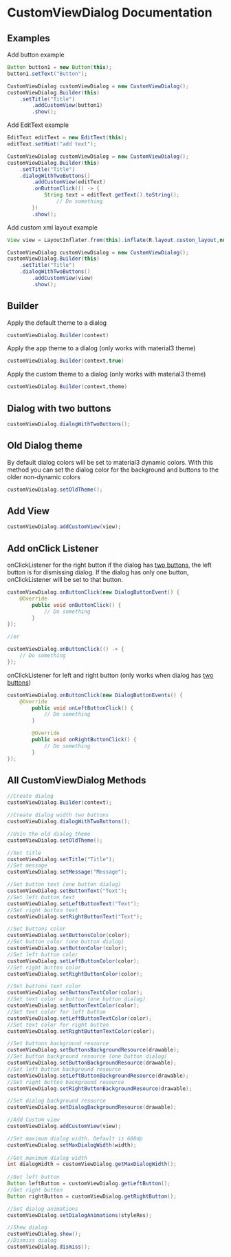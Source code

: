 # CustomViewDialog Documentation
## Examples
Add button example
```java
Button button1 = new Button(this);
button1.setText("Button");

CustomViewDialog customViewDialog = new CustomViewDialog();
customViewDialog.Builder(this)
	.setTitle("Title")
       	.addCustomView(button1)
        .show();
```
Add EditText example
```java
EditText editText = new EditText(this);
editText.setHint("add text");

CustomViewDialog customViewDialog = new CustomViewDialog();
customViewDialog.Builder(this)
	.setTitle("Title")
	.dialogWithTwoButtons()
       	.addCustomView(editText)
       	.onButtonClick(() -> {
        	String text = editText.getText().toString();
                // Do something
      	})
       	.show();
```
Add custom xml layout example
```java
View view = LayoutInflater.from(this).inflate(R.layout.custon_layout,null);

CustomViewDialog customViewDialog = new CustomViewDialog();
customViewDialog.Builder(this)
	.setTitle("Title")
	.dialogWithTwoButtons()
       	.addCustomView(view)
        .show();

```
## Builder
Apply the default theme to a dialog
```java
customViewDialog.Builder(context)
```
Apply the app theme to a dialog (only works with material3 theme)
```java
customViewDialog.Builder(context,true)
```
Apply the custom theme to a dialog (only works with material3 theme)
```java
customViewDialog.Builder(context,theme)
```
## Dialog with two buttons
```java
customViewDialog.dialogWithTwoButtons();
```
## Old Dialog theme
By default dialog colors will be set to material3 dynamic colors. With this method you can set the dialog color for the background and buttons to the older non-dynamic colors
```java
customViewDialog.setOldTheme();
```
## Add View
```java
customViewDialog.addCustomView(view);
```

## Add onClick Listener
onClickListener for the right button if the dialog has [two buttons](#dialog-with-two-buttons), the left button is for dismissing dialog. If the dialog has only one button, onClickListener will be set to that button.
```java
customViewDialog.onButtonClick(new DialogButtonEvent() {
	@Override
      	public void onButtonClick() {
      		// Do something
      	}
});

//or

customViewDialog.onButtonClick(() -> {
	// Do something
});
```
onClickListener for left and right button (only works when dialog has [two buttons](#dialog-with-two-buttons))
```java
customViewDialog.onButtonClick(new DialogButtonEvents() {
	@Override
       	public void onLeftButtonClick() {
       		// Do something
       	}

     	@Override
      	public void onRightButtonClick() {
       		// Do something
      	}
});
```
## All CustomViewDialog Methods
```java
//Create dialog
customViewDialog.Builder(context);

//Create dialog width two buttons
customViewDialog.dialogWithTwoButtons();

//Usin the old dialog theme
customViewDialog.setOldTheme();

//Set title
customViewDialog.setTitle("Title");
//Set message
customViewDialog.setMessage("Message");

//Set button text (one button dialog)
customViewDialog.setButtonText("Text");
//Set left button text
customViewDialog.setLeftButtonText("Text");
//Set right button text
customViewDialog.setRightButtonText("Text");

//Set buttons color
customViewDialog.setButtonsColor(color);
//Set button color (one button dialog)
customViewDialog.setButtonColor(color);
//Set left button color
customViewDialog.setLeftButtonColor(color);
//Set right button color
customViewDialog.setRightButtonColor(color);

//Set buttons text color
customViewDialog.setButtonsTextColor(color);
//Set text color a button (one button dialog)
customViewDialog.setButtonTextColor(color);
//Set text color for left button
customViewDialog.setLeftButtonTextColor(color);
//Set text color for right button
customViewDialog.setRightButtonTextColor(color);

//Set buttons background resource
customViewDialog.setButtonsBackgroundResource(drawable);
//Set button background resource (one button dialog)
customViewDialog.setButtonBackgroundResource(drawable);
//Set left button background resource
customViewDialog.setLeftButtonBackgroundResource(drawable);
//Set right button background resource
customViewDialog.setRightButtonBackgroundResource(drawable);

//Set dialog background resource
customViewDialog.setDialogBackgroundResource(drawable);

//Add Custom view
customViewDialog.addCustomView(view);

//Set maximum dialog width. Default is 600dp
customViewDialog.setMaxDialogWidth(width);
        
//Get maximum dialog width
int dialogWidth = customViewDialog.getMaxDialogWidth();
        
//Get left button
Button leftButton = customViewDialog.getLeftButton();
//Get right button
Button rightButton = customViewDialog.getRightButton();

//Set dialog animations
customViewDialog.setDialogAnimations(styleRes);

//Shew dialog
customViewDialog.show();
//Dismiss dialog
customViewDialog.dismiss();
```
